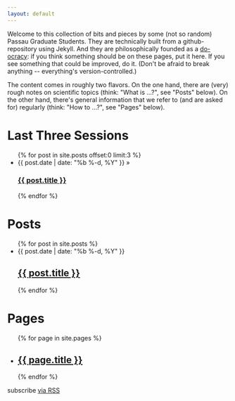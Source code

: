 ```yaml
---
layout: default
---
```


<div class="home">

  Welcome to this collection of bits and pieces by some (not so
  random) Passau Graduate Students. They are technically built from a
  github-repository using Jekyll. And they are philosophically founded
  as
  a <a href="https://communitywiki.org/wiki/DoOcracy">do-ocracy</a>:
  if you think something should be on these pages, put it here. If you
  see something that could be improved, do it. (Don't be afraid to
  break anything -- everything's version-controlled.)

  The content comes in roughly two flavors. On the one hand, there are
  (very) rough notes on scientific topics (think: "What is ...?", see
  "Posts" below). On the other hand, there's general information that
  we refer to (and are asked for) regularly (think: "How to ...?", see
  "Pages" below).

  <h1 class="page-heading">Last Three Sessions</h1>

  <ul>
    {% for post in site.posts offset:0 limit:3 %}
      <li>
      {{ post.date | date: "%b %-d, %Y" }} &raquo; <h3><a href="{{ post.url }}">{{ post.title }}</a></h3>
      </li>
    {% endfor %}
  </ul>

  <h1 class="page-heading">Posts</h1>

<ul class="post-list">
    {% for post in site.posts %}
      <li>
        <span class="post-meta">{{ post.date | date: "%b %-d, %Y" }}</span>
        <h2>
          <a class="post-link" href="{{ post.url | prepend: site.baseurl }}">{{ post.title }}</a>
        </h2>
      </li>
    {% endfor %}
  </ul>

  <h1 class="page-heading">Pages</h1>

  <ul class="pages-list">
    {% for page in site.pages %}
    <li>
        <h2>
          <a class="pages-link" href="{{ page.url | prepend: site.baseurl }}">{{ page.title }}</a>
        </h2>
    </li>
    {% endfor %}
  </ul>

  <p class="rss-subscribe">subscribe <a href="{{ "/feed.xml" | prepend: site.baseurl }}">via RSS</a></p>

</div>
